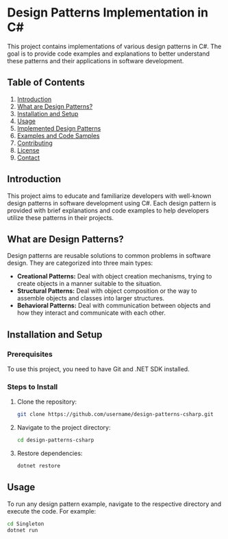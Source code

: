 # Design Patterns Implementation in C#

This project contains implementations of various design patterns in C#. The goal is to provide code examples and explanations to better understand these patterns and their applications in software development.

## Table of Contents

1. [Introduction](#introduction)
2. [What are Design Patterns?](#what-are-design-patterns)
3. [Installation and Setup](#installation-and-setup)
4. [Usage](#usage)
5. [Implemented Design Patterns](#implemented-design-patterns)
6. [Examples and Code Samples](#examples-and-code-samples)
7. [Contributing](#contributing)
8. [License](#license)
9. [Contact](#contact)

## Introduction

This project aims to educate and familiarize developers with well-known design patterns in software development using C#. Each design pattern is provided with brief explanations and code examples to help developers utilize these patterns in their projects.

## What are Design Patterns?

Design patterns are reusable solutions to common problems in software design. They are categorized into three main types:

- **Creational Patterns:** Deal with object creation mechanisms, trying to create objects in a manner suitable to the situation.
- **Structural Patterns:** Deal with object composition or the way to assemble objects and classes into larger structures.
- **Behavioral Patterns:** Deal with communication between objects and how they interact and communicate with each other.

## Installation and Setup

### Prerequisites

To use this project, you need to have Git and .NET SDK installed.

### Steps to Install

1. Clone the repository:

    ```bash
    git clone https://github.com/username/design-patterns-csharp.git
    ```

2. Navigate to the project directory:

    ```bash
    cd design-patterns-csharp
    ```

3. Restore dependencies:

    ```bash
    dotnet restore
    ```

## Usage

To run any design pattern example, navigate to the respective directory and execute the code. For example:

```bash
cd Singleton
dotnet run

